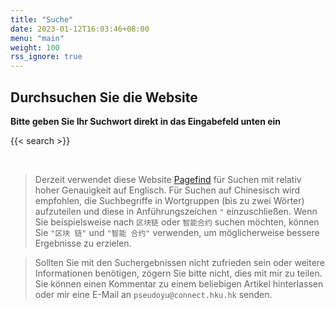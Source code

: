 ```yaml
---
title: "Suche"
date: 2023-01-12T16:03:46+08:00
menu: "main"
weight: 100
rss_ignore: true
---
```


## Durchsuchen Sie die Website

**Bitte geben Sie Ihr Suchwort direkt in das Eingabefeld unten ein**

{{< search >}}

<br />

> Derzeit verwendet diese Website [Pagefind](https://pagefind.app/) für Suchen mit relativ hoher Genauigkeit auf Englisch. Für Suchen auf Chinesisch wird empfohlen, die Suchbegriffe in Wortgruppen (bis zu zwei Wörter) aufzuteilen und diese in Anführungszeichen `"` einzuschließen. Wenn Sie beispielsweise nach `区块链` oder `智能合约` suchen möchten, können Sie `"区块 链"` und `"智能 合约"` verwenden, um möglicherweise bessere Ergebnisse zu erzielen.

> Sollten Sie mit den Suchergebnissen nicht zufrieden sein oder weitere Informationen benötigen, zögern Sie bitte nicht, dies mit mir zu teilen. Sie können einen Kommentar zu einem beliebigen Artikel hinterlassen oder mir eine E-Mail an `pseudoyu@connect.hku.hk` senden.